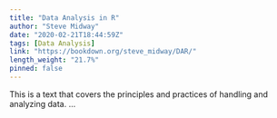 ```yaml
---
title: "Data Analysis in R"
author: "Steve Midway"
date: "2020-02-21T18:44:59Z"
tags: [Data Analysis]
link: "https://bookdown.org/steve_midway/DAR/"
length_weight: "21.7%"
pinned: false
---
```


This is a text that covers the principles and practices of handling and analyzing data. ...
